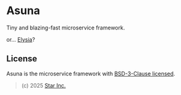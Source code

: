 # Asuna

Tiny and blazing-fast microservice framework.

or... [Elysia](https://elysiajs.com)?

## License

Asuna is the microservice framework with [BSD-3-Clause licensed](LICENSE).

> (c) 2025 [Star Inc.](https://starinc.xyz)
